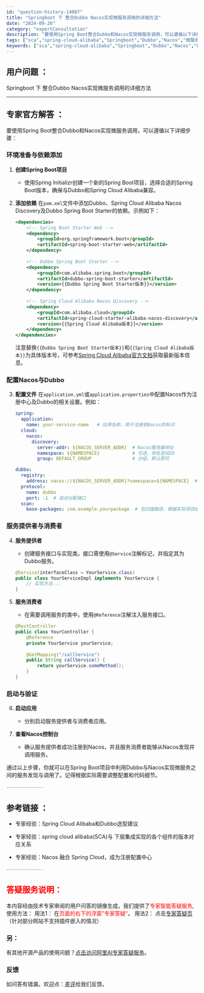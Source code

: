 ```yaml
---
id: "question-history-14007"
title: "Springboot 下 整合Dubbo Nacos实现微服务调用的详细方法"
date: "2024-09-26"
category: "expertConsultation"
description: "要使用Spring Boot整合Dubbo和Nacos实现微服务调用，可以遵循以下详细步骤：### 环境准备与依赖添加1. **创建Spring Boot项目**   - 使用Spring Initializr创建一个新的Spring Boot项目，选择合适的Spring Boot版本，确保与Dub"
tags: ["sca","spring-cloud-alibaba","Springboot","Dubbo","Nacos","微服务调用","详细方法"]
keywords: ["sca","spring-cloud-alibaba","Springboot","Dubbo","Nacos","微服务调用","详细方法"]
---
```


## 用户问题 ： 
 Springboot 下 整合Dubbo Nacos实现微服务调用的详细方法  

---------------
## 专家官方解答 ：

要使用Spring Boot整合Dubbo和Nacos实现微服务调用，可以遵循以下详细步骤：

### 环境准备与依赖添加

1. **创建Spring Boot项目**
   - 使用Spring Initializr创建一个新的Spring Boot项目，选择合适的Spring Boot版本，确保与Dubbo和Spring Cloud Alibaba兼容。

2. **添加依赖**
   在`pom.xml`文件中添加Dubbo、Spring Cloud Alibaba Nacos Discovery及Dubbo Spring Boot Starter的依赖。示例如下：
   ```xml
   <dependencies>
       <!-- Spring Boot Starter Web -->
       <dependency>
           <groupId>org.springframework.boot</groupId>
           <artifactId>spring-boot-starter-web</artifactId>
       </dependency>
       
       <!-- Dubbo Spring Boot Starter -->
       <dependency>
           <groupId>com.alibaba.spring.boot</groupId>
           <artifactId>dubbo-spring-boot-starter</artifactId>
           <version>{{Dubbo Spring Boot Starter版本}}</version>
       </dependency>
       
       <!-- Spring Cloud Alibaba Nacos Discovery -->
       <dependency>
           <groupId>com.alibaba.cloud</groupId>
           <artifactId>spring-cloud-starter-alibaba-nacos-discovery</artifactId>
           <version>{{Spring Cloud Alibaba版本}}</version>
       </dependency>
   </dependencies>
   ```
   注意替换`{{Dubbo Spring Boot Starter版本}}`和`{{Spring Cloud Alibaba版本}}`为具体版本号，可参考[Spring Cloud Alibaba官方文档](https://sca.aliyun.com/docs/2023/overview/version-explain/)获取最新版本信息。

### 配置Nacos与Dubbo

3. **配置文件**
   在`application.yml`或`application.properties`中配置Nacos作为注册中心及Dubbo的相关设置。例如：
   ```yaml
   spring:
     application:
       name: your-service-name   # 应用名称，用于注册到Nacos的标识
     cloud:
       nacos:
         discovery:
           server-addr: ${NACOS_SERVER_ADDR}  # Nacos服务器地址
           namespace: ${NAMESPACE}            # 可选，命名空间ID
           group: DEFAULT_GROUP               # 分组，默认即可

   dubbo:
     registry:
       address: nacos://${NACOS_SERVER_ADDR}?namespace=${NAMESPACE}  # 使用Nacos作为注册中心
     protocol:
       name: dubbo
       port: -1  # 自动分配端口
     scan:
       base-packages: com.example.yourpackage  # 包扫描路径，根据实际项目结构调整
   ```

### 服务提供者与消费者

4. **服务提供者**
   - 创建服务接口与实现类。接口需使用`@Service`注解标记，并指定其为Dubbo服务。
   ```java
   @Service(interfaceClass = YourService.class)
   public class YourServiceImpl implements YourService {
       // 实现方法...
   }
   ```

5. **服务消费者**
   - 在需要调用服务的类中，使用`@Reference`注解注入服务接口。
   ```java
   @RestController
   public class YourController {
       @Reference
       private YourService yourService;
       
       @GetMapping("/callService")
       public String callService() {
           return yourService.someMethod();
       }
   }
   ```

### 启动与验证

6. **启动应用**
   - 分别启动服务提供者与消费者应用。
   
7. **查看Nacos控制台**
   - 确认服务提供者成功注册到Nacos，并且服务消费者能够从Nacos发现并调用服务。

通过以上步骤，你就可以在Spring Boot项目中利用Dubbo与Nacos实现微服务之间的服务发现与调用了。记得根据实际需要调整配置和代码细节。


<font color="#949494">---------------</font> 


## 参考链接 ：

* 专家经验：Spring Cloud Alibaba和Dubbo选型建议 
 
 * 专家经验：spring cloud alibaba(SCA)与 下层集成实现的各个组件的版本对应关系 
 
 * 专家经验：Nacos 融合 Spring Cloud，成为注册配置中心 


 <font color="#949494">---------------</font> 
 


## <font color="#FF0000">答疑服务说明：</font> 

本内容经由技术专家审阅的用户问答的镜像生成，我们提供了<font color="#FF0000">专家智能答疑服务</font>,使用方法：
用法1： 在<font color="#FF0000">页面的右下的浮窗”专家答疑“</font>。
用法2： 点击[专家答疑页](https://answer.opensource.alibaba.com/docs/intro)（针对部分网站不支持插件嵌入的情况）
### 另：


有其他开源产品的使用问题？[点击访问阿里AI专家答疑服务](https://answer.opensource.alibaba.com/docs/intro)。
### 反馈
如问答有错漏，欢迎点：[差评](https://ai.nacos.io/user/feedbackByEnhancerGradePOJOID?enhancerGradePOJOId=14016)给我们反馈。
